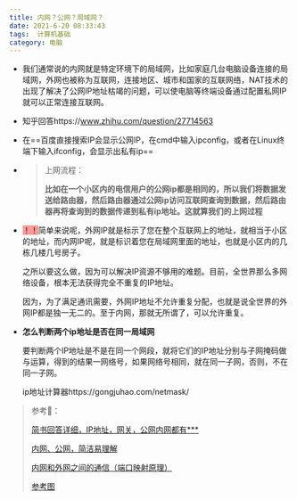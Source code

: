 ```yaml
---
title: 内网？公网？局域网？
date: 2021-6-20 08:33:43
tags:  计算机基础
category: 电脑
---
```


- 我们通常说的内网就是特定环境下的局域网，比如家庭几台电脑设备连接的局域网，外网也被称为互联网，连接地区、城市和国家的互联网络，NAT技术的出现了解决了公网IP地址枯竭的问题，可以使电脑等终端设备通过配置私网IP就可以正常连接互联网。

- 知乎回答https://www.zhihu.com/question/27714563

- 在==百度直接搜索IP会显示公网IP，在cmd中输入ipconfig，或者在Linux终端下输入ifconfig，会显示出私有ip==

- > 上网流程：
  >
  > **比如在一个小区内的电信用户的公网ip都是相同的，所以我们将数据发送给路由器，然后路由器通过公网ip访问互联网查询到数据，然后路由器再将查询到的数据传递到私有ip地址。这就算我们的上网过程**

- <span style="background:#FF9999;">！！</span>简单来说呢，外网IP就是标示了您在整个互联网上的地址，就相当于小区的地址，而内网IP呢，就是标识着您在局域网里面的地址，也就是小区内的几栋几楼几号房子。

  之所以要这么做，因为可以解决IP资源不够用的难题。目前，全世界那么多网络设备，根本无法获得完全不重复的IP地址。

  因为，为了满足通讯需要，外网IP地址不允许重复分配，也就是说全世界的外网IP都是独一无二的。至于内网，那就无所谓了，可以允许重复。

- **怎么判断两个ip地址是否在同一局域网**

  要判断两个IP地址是不是在同一个网段，就将它们的IP地址分别与子网掩码做与运算，得到的结果一网络号，如果网络号相同，就在同一子网，否则，不在同一子网。

  ip地址计算器https://gongjuhao.com/netmask/



> 参考🔗：
>
> [简书回答详细，IP地址，网关，公网内网都有***](https://www.jianshu.com/p/1f6481355347)
>
> [内网、公网，简洁易理解](https://www.hunbovps.com/News-listdateil-id-669.html)
>
> [内网和外网之间的通信（端口映射原理）](https://www.cnblogs.com/ranyonsue/p/9713992.html)
>
> [参考图](https://www.hunbovps.com/ueditor/php/upload/image/20181210/1544424405837520.jpg)